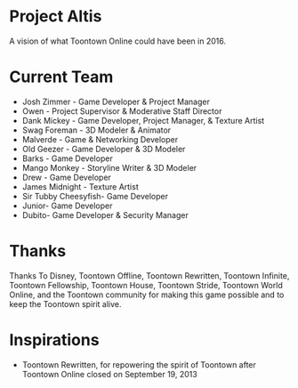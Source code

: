 # Project Altis
A vision of what Toontown Online could have been in 2016.
  
# Current Team
 
* Josh Zimmer - Game Developer & Project Manager
* Owen - Project Supervisor & Moderative Staff Director
* Dank Mickey - Game Developer, Project Manager, & Texture Artist
* Swag Foreman - 3D Modeler & Animator
* Malverde - Game & Networking Developer
* Old Geezer - Game Developer & 3D Modeler
* Barks - Game Developer
* Mango Monkey - Storyline Writer & 3D Modeler
* Drew - Game Developer
* James Midnight - Texture Artist
* Sir Tubby Cheesyfish- Game Developer
* Junior- Game Developer
* Dubito- Game Developer & Security Manager

# Thanks

Thanks To Disney, Toontown Offline, Toontown Rewritten, Toontown Infinite, Toontown Fellowship, Toontown House, Toontown Stride, Toontown World Online, and the Toontown community for making this game possible and to keep the Toontown spirit alive.

# Inspirations
* Toontown Rewritten, for repowering the spirit of Toontown after Toontown Online closed on September 19, 2013
